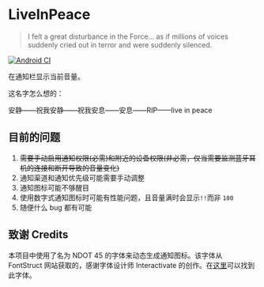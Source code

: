 # LiveInPeace

>I felt a great disturbance in the Force... as if millions of voices suddenly cried out in terror and were suddenly silenced.

[![Android CI](https://github.com/Steve-Mr/LiveInPeace/actions/workflows/android.yml/badge.svg)](https://github.com/Steve-Mr/LiveInPeace/actions/workflows/android.yml)


在通知栏显示当前音量。  

这名字怎么想的：  

安静——祝我安静——祝我安息——安息——RIP——live in peace  

## 目前的问题 

1. ~~需要手动启用通知权限(必需)和附近的设备权限(非必需，仅当需要监测蓝牙耳机的连接和断开导致的音量变化)~~
2. 通知渠道和通知优先级可能需要手动调整   
3. 通知图标可能不够醒目  
4. 使用数字式通知图标时可能有性能问题，且音量满时会显示`!!`而非 `100`    
5. 随便什么 bug 都有可能  

## 致谢 Credits

本项目中使用了名为 NDOT 45 的字体来动态生成通知图标。该字体从 FontStruct 网站获取的，感谢字体设计师 Interactivate 的创作。在[这里](https://fontstruct.com/fontstructions/show/1947061/ndot-45-inspired-by-nothing)可以找到此字体。  

